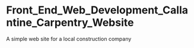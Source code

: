 # Front_End_Web_Development_Callantine_Carpentry_Website
A simple web site for a local construction company
